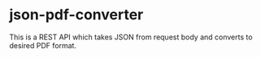 # json-pdf-converter
This is a REST API which takes JSON from request body and converts to desired PDF format.
